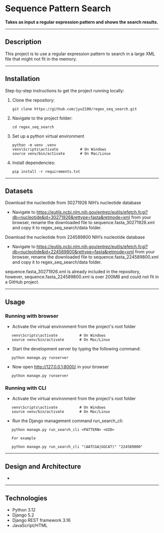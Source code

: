 # Sequence Pattern Search
**Takes as input a regular expression pattern and shows the search results.**

---

## Description
This project is to use a regular expression pattern to search in a large XML file that might not fit in the memory.

---

## Installation
Step-by-step instructions to get the project running locally:

1. Clone the repository:
   ```
   git clone https://github.com/jyu2100/regex_seq_search.git
2. Navigate to the project folder:
   ```
   cd regex_seq_search
3. Set up a python virtual environment
   ```
   python -m venv .venv
   venv\Scripts\activate          # On Windows
   source venv/bin/activate       # On Mac/Linux
4. Install dependencies:
   ```
   pip install -r requirements.txt
---

## Datasets
Download the nucleotide from 30271926 NIH’s nucleotide database
- Navigate to https://eutils.ncbi.nlm.nih.gov/entrez/eutils/efetch.fcgi?db=nucleotide&id=30271926&rettype=fasta&retmode=xml from your browser, rename the downloaded file to sequence.fasta_30271926.xml and copy it to regex_seq_search/data folder.

Download the nucleotide from 224589800 NIH’s nucleotide database
- Navigate to https://eutils.ncbi.nlm.nih.gov/entrez/eutils/efetch.fcgi?db=nucleotide&id=224589800&rettype=fasta&retmode=xml from your browser, rename the downloaded file to sequence.fasta_224589800.xml and copy it to regex_seq_search/data folder.

sequence.fasta_30271926.xml is already included in the repository, however, sequence.fasta_224589800.xml is over 200MB and could not fit in a GitHub project.

---

## Usage
### Running with browser
- Activate the virtual environment from the project's root folder
```
   venv\Scripts\activate          # On Windows
   source venv/bin/activate       # On Mac/Linux
```

- Start the development server by typing the following command:
```
   python manage.py runserver
```

- Now open http://127.0.0.1:8000/ in your browser
```
   python manage.py runserver
```

### Running with CLI

- Activate the virtual environment from the project's root folder
```
   venv\Scripts\activate          # On Windows
   source venv/bin/activate       # On Mac/Linux
```

- Run the Django management command run_search_cli:
```
   python manage.py run_search_cli <PATTERN> <UID>

   For example

   python manage.py run_search_cli "(AATCGA|GGCAT)" "224589800"
```

---

## Design and Architecture
- 

---

## Technologies
- Python 3.12
- Django 5.2
- Django REST framework 3.16
- JavaScript/HTML



